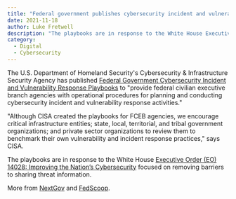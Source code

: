 ```yaml
---
title: "Federal government publishes cybersecurity incident and vulnerability playbooks"
date: 2021-11-18
author: Luke Fretwell
description: "The playbooks are in response to the White House Executive Order (EO) 14028: Improving the Nation’s Cybersecurity focused on removing barriers to sharing threat information."
category:
  - Digital
  - Cybersecurity
---
```


The U.S. Department of Homeland Security's Cybersecurity & Infrastructure Security Agency has published [Federal Government Cybersecurity Incident and Vulnerability Response Playbooks](https://us-cert.cisa.gov/ncas/current-activity/2021/11/16/new-federal-government-cybersecurity-incident-and-vulnerability) to "provide federal civilian executive branch agencies with operational procedures for planning and conducting cybersecurity incident and vulnerability response activities."

"Although CISA created the playbooks for FCEB agencies, we encourage critical infrastructure entities; state, local, territorial, and tribal government organizations; and private sector organizations to review them to benchmark their own vulnerability and incident response practices," says CISA.

The playbooks are in response to the White House [Executive Order (EO) 14028: Improving the Nation’s Cybersecurity](https://www.whitehouse.gov/briefing-room/presidential-actions/2021/05/12/executive-order-on-improving-the-nations-cybersecurity/) focused on removing barriers to sharing threat information.

More from [NextGov](https://www.nextgov.com/cybersecurity/2021/11/cisa-launches-government-cybersecurity-incident-and-vulnerability-response-playbooks/186869/) and [FedScoop](https://www.fedscoop.com/cisa-issues-cybersecurity-incident-vulnerability-response-playbooks-for-federal-agencies/).